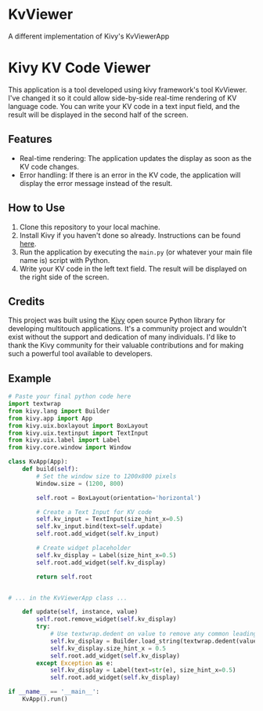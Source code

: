 # KvViewer
A different implementation of Kivy's KvViewerApp
# Kivy KV Code Viewer

This application is a tool developed using kivy framework's tool KvViewer. I've changed it so it could allow side-by-side real-time rendering of KV language code. You can write your KV code in a text input field, and the result will be displayed in the second half of the screen.

## Features

- Real-time rendering: The application updates the display as soon as the KV code changes.
- Error handling: If there is an error in the KV code, the application will display the error message instead of the result.

## How to Use

1. Clone this repository to your local machine.
2. Install Kivy if you haven't done so already. Instructions can be found [here](https://kivy.org/doc/stable/installation/installation.html).
3. Run the application by executing the `main.py` (or whatever your main file name is) script with Python.
4. Write your KV code in the left text field. The result will be displayed on the right side of the screen.

## Credits

This project was built using the [Kivy](https://kivy.org/#home) open source Python library for developing multitouch applications. It's a community project and wouldn't exist without the support and dedication of many individuals. I'd like to thank the Kivy community for their valuable contributions and for making such a powerful tool available to developers.

## Example

```python
# Paste your final python code here
import textwrap
from kivy.lang import Builder
from kivy.app import App
from kivy.uix.boxlayout import BoxLayout
from kivy.uix.textinput import TextInput
from kivy.uix.label import Label
from kivy.core.window import Window

class KvApp(App):
    def build(self):
        # Set the window size to 1200x800 pixels
        Window.size = (1200, 800)

        self.root = BoxLayout(orientation='horizontal')

        # Create a Text Input for KV code
        self.kv_input = TextInput(size_hint_x=0.5)
        self.kv_input.bind(text=self.update)
        self.root.add_widget(self.kv_input)

        # Create widget placeholder
        self.kv_display = Label(size_hint_x=0.5)
        self.root.add_widget(self.kv_display)

        return self.root


# ... in the KvViewerApp class ...

    def update(self, instance, value)
        self.root.remove_widget(self.kv_display)
        try:
            # Use textwrap.dedent on value to remove any common leading whitespace
            self.kv_display = Builder.load_string(textwrap.dedent(value))
            self.kv_display.size_hint_x = 0.5
            self.root.add_widget(self.kv_display)
        except Exception as e:
            self.kv_display = Label(text=str(e), size_hint_x=0.5)
            self.root.add_widget(self.kv_display)

if __name__ == '__main__':
    KvApp().run()



